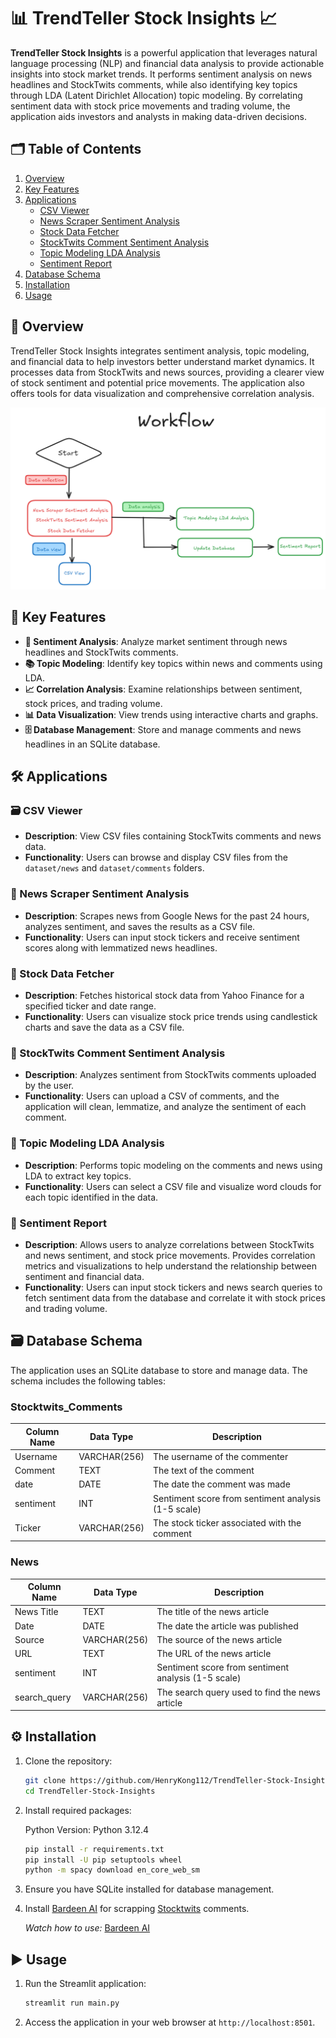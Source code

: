 
# 📊 TrendTeller Stock Insights 📈

**TrendTeller Stock Insights** is a powerful application that leverages natural language processing (NLP) and financial data analysis to provide actionable insights into stock market trends. It performs sentiment analysis on news headlines and StockTwits comments, while also identifying key topics through LDA (Latent Dirichlet Allocation) topic modeling. By correlating sentiment data with stock price movements and trading volume, the application aids investors and analysts in making data-driven decisions.

## 🗂️ Table of Contents
1. [Overview](#🌟-overview)
2. [Key Features](#🚀-key-features)
3. [Applications](#🛠️-applications)
    - [CSV Viewer](#🗃️-csv-viewer)
    - [News Scraper Sentiment Analysis](#📰-news-scraper-sentiment-analysis)
    - [Stock Data Fetcher](#📅-stock-data-fetcher)
    - [StockTwits Comment Sentiment Analysis](#💬-stocktwits-comment-sentiment-analysis)
    - [Topic Modeling LDA Analysis](#🧩-topic-modeling-lda-analysis)
    - [Sentiment Report](#🔗-Sentiment-Report)
4. [Database Schema](#🗃️-database-schema)
5. [Installation](#⚙️-installation)
6. [Usage](#▶️-usage)


## 🌟 Overview
TrendTeller Stock Insights integrates sentiment analysis, topic modeling, and financial data to help investors better understand market dynamics. It processes data from StockTwits and news sources, providing a clearer view of stock sentiment and potential price movements. The application also offers tools for data visualization and comprehensive correlation analysis.

<img src='image/workflow.png'>

## 🚀 Key Features
- **🧠 Sentiment Analysis**: Analyze market sentiment through news headlines and StockTwits comments.
- **📚 Topic Modeling**: Identify key topics within news and comments using LDA.
- **📈 Correlation Analysis**: Examine relationships between sentiment, stock prices, and trading volume.
- **📊 Data Visualization**: View trends using interactive charts and graphs.
- **🗄️ Database Management**: Store and manage comments and news headlines in an SQLite database.

## 🛠️ Applications

### 🗃️ CSV Viewer
- **Description**: View CSV files containing StockTwits comments and news data.
- **Functionality**: Users can browse and display CSV files from the `dataset/news` and `dataset/comments` folders.

### 📰 News Scraper Sentiment Analysis
- **Description**: Scrapes news from Google News for the past 24 hours, analyzes sentiment, and saves the results as a CSV file.
- **Functionality**: Users can input stock tickers and receive sentiment scores along with lemmatized news headlines.

### 📅 Stock Data Fetcher
- **Description**: Fetches historical stock data from Yahoo Finance for a specified ticker and date range.
- **Functionality**: Users can visualize stock price trends using candlestick charts and save the data as a CSV file.

### 💬 StockTwits Comment Sentiment Analysis
- **Description**: Analyzes sentiment from StockTwits comments uploaded by the user.
- **Functionality**: Users can upload a CSV of comments, and the application will clean, lemmatize, and analyze the sentiment of each comment.

### 🧩 Topic Modeling LDA Analysis
- **Description**: Performs topic modeling on the comments and news using LDA to extract key topics.
- **Functionality**: Users can select a CSV file and visualize word clouds for each topic identified in the data.

### 🔗 Sentiment Report
- **Description**: Allows users to analyze correlations between StockTwits and news sentiment, and stock price movements. Provides correlation metrics and visualizations to help understand the relationship between sentiment and financial data.
- **Functionality**: Users can input stock tickers and news search queries to fetch sentiment data from the database and correlate it with stock prices and trading volume.

## 🗃️ Database Schema
The application uses an SQLite database to store and manage data. The schema includes the following tables:

### Stocktwits_Comments
| Column Name  | Data Type    | Description |
|--------------|--------------|-------------|
| Username     | VARCHAR(256) | The username of the commenter |
| Comment      | TEXT         | The text of the comment |
| date         | DATE         | The date the comment was made |
| sentiment    | INT          | Sentiment score from sentiment analysis (1-5 scale) |
| Ticker       | VARCHAR(256) | The stock ticker associated with the comment |

### News
| Column Name    | Data Type    | Description |
|----------------|--------------|-------------|
| News Title     | TEXT         | The title of the news article |
| Date           | DATE         | The date the article was published |
| Source         | VARCHAR(256) | The source of the news article |
| URL            | TEXT         | The URL of the news article |
| sentiment      | INT          | Sentiment score from sentiment analysis (1-5 scale) |
| search_query   | VARCHAR(256) | The search query used to find the news article |

## ⚙️ Installation
1. Clone the repository:
   ```bash
   git clone https://github.com/HenryKong112/TrendTeller-Stock-Insights.git
   cd TrendTeller-Stock-Insights
   ```
2. Install required packages:

   Python Version: Python 3.12.4

   ```bash
   pip install -r requirements.txt
   pip install -U pip setuptools wheel
   python -m spacy download en_core_web_sm
   ```
3. Ensure you have SQLite installed for database management.

4. Install [Bardeen AI](https://chromewebstore.google.com/detail/bardeen-automate-browser/ihhkmalpkhkoedlmcnilbbhhbhnicjga?pli=1) for scrapping [Stocktwits](https://stocktwits.com/) comments.

   *Watch how to use:* [Bardeen AI](https://youtu.be/jyIMIspz4vo)

## ▶️ Usage
1. Run the Streamlit application:
   ```bash
   streamlit run main.py
   ```
2. Access the application in your web browser at `http://localhost:8501`.


